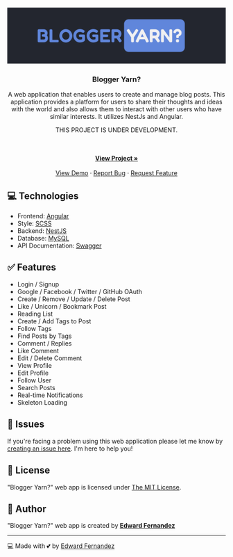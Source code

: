 <div id="top"></div>

<!-- PROJECT LOGO -->
<br />
<div align="center">
  <a href="https://github.com/wardvisual/blogger-yarn">
    <img src="./screenshots/blogger-yarn.jpg" alt="Blogger Yarn?">
  </a>

  <h3 align="center">Blogger Yarn?</h3>

  <p align="center"> A web application that enables users to create and manage blog posts. This application provides a platform for users to share their thoughts and ideas with the world and also allows them to interact with other users who have similar interests. It utilizes NestJs and Angular. </p> 
  <p>THIS PROJECT IS UNDER DEVELOPMENT.</p>
    <br />
    <br />
    <a href="https://github.com/wardvisual/blogger-yarn"><strong>View Project »</strong></a>
    <br />    
    <br />
    <a href="https://github.com/wardvisual/blogger-yarn">View Demo</a>
    ·
    <a href="https://github.com/wardvisual/blogger-yarn/issues">Report Bug</a>
    ·
    <a href="https://github.com/wardvisual/blogger-yarn/issues">Request Feature</a>
  
</div>

## 💻 Technologies

- Frontend: [Angular](https://angular.io/)
- Style: [SCSS](https://sass-lang.com/)
- Backend: [NestJS](https://nestjs.com/)
- Database: [MySQL](https://www.mysql.com/)
- API Documentation: [Swagger](https://swagger.io/)

## ✅ Features

- Login / Signup
- Google / Facebook / Twitter / GitHub OAuth
- Create / Remove / Update / Delete Post
- Like / Unicorn / Bookmark Post
- Reading List
- Create / Add Tags to Post
- Follow Tags
- Find Posts by Tags
- Comment / Replies
- Like Comment
- Edit / Delete Comment
- View Profile
- Edit Profile
- Follow User
- Search Posts
- Real-time Notifications 
- Skeleton Loading

## 🐛 Issues

If you're facing a problem using this web application please let me know by [creating an issue here](https://github.com/wardvisual/blogger-yarn/issues/new). I'm here to help you!

## 📃 License

"Blogger Yarn?" web app is licensed under [The MIT License](https://opensource.org/licenses/MIT).

## 📝 Author

"Blogger Yarn?" web app is created by **[Edward Fernandez](https://github.com/wardvisual/)**

---

💻 Made with 💕 by [Edward Fernandez](https://wardvisual.me) 